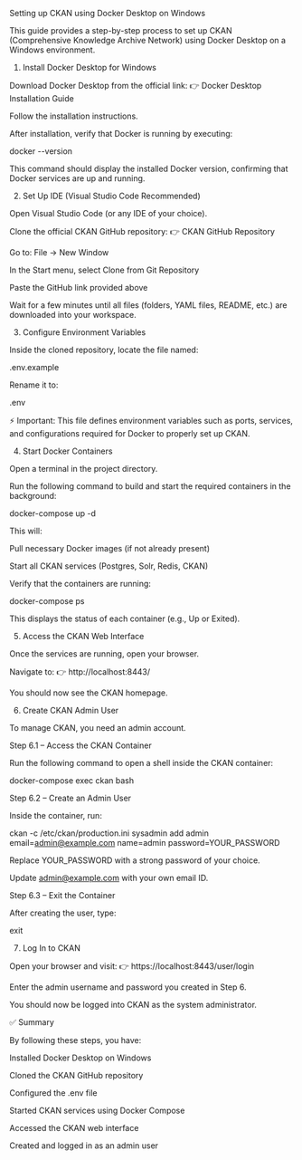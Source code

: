 Setting up CKAN using Docker Desktop on Windows

This guide provides a step-by-step process to set up CKAN (Comprehensive Knowledge Archive Network) using Docker Desktop on a Windows environment.

1. Install Docker Desktop for Windows

Download Docker Desktop from the official link:
👉 Docker Desktop Installation Guide

Follow the installation instructions.

After installation, verify that Docker is running by executing:

docker --version


This command should display the installed Docker version, confirming that Docker services are up and running.

2. Set Up IDE (Visual Studio Code Recommended)

Open Visual Studio Code (or any IDE of your choice).

Clone the official CKAN GitHub repository:
👉 CKAN GitHub Repository

Go to: File → New Window

In the Start menu, select Clone from Git Repository

Paste the GitHub link provided above

Wait for a few minutes until all files (folders, YAML files, README, etc.) are downloaded into your workspace.

3. Configure Environment Variables

Inside the cloned repository, locate the file named:

.env.example


Rename it to:

.env


⚡ Important: This file defines environment variables such as ports, services, and configurations required for Docker to properly set up CKAN.

4. Start Docker Containers

Open a terminal in the project directory.

Run the following command to build and start the required containers in the background:

docker-compose up -d


This will:

Pull necessary Docker images (if not already present)

Start all CKAN services (Postgres, Solr, Redis, CKAN)

Verify that the containers are running:

docker-compose ps


This displays the status of each container (e.g., Up or Exited).

5. Access the CKAN Web Interface

Once the services are running, open your browser.

Navigate to:
👉 http://localhost:8443/

You should now see the CKAN homepage.

6. Create CKAN Admin User

To manage CKAN, you need an admin account.

Step 6.1 – Access the CKAN Container

Run the following command to open a shell inside the CKAN container:

docker-compose exec ckan bash

Step 6.2 – Create an Admin User

Inside the container, run:

ckan -c /etc/ckan/production.ini sysadmin add admin email=admin@example.com name=admin password=YOUR_PASSWORD


Replace YOUR_PASSWORD with a strong password of your choice.

Update admin@example.com with your own email ID.

Step 6.3 – Exit the Container

After creating the user, type:

exit

7. Log In to CKAN

Open your browser and visit:
👉 https://localhost:8443/user/login

Enter the admin username and password you created in Step 6.

You should now be logged into CKAN as the system administrator.

✅ Summary

By following these steps, you have:

Installed Docker Desktop on Windows

Cloned the CKAN GitHub repository

Configured the .env file

Started CKAN services using Docker Compose

Accessed the CKAN web interface

Created and logged in as an admin user
